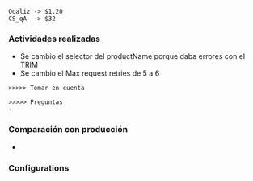 ~~~
Odaliz -> $1.20
CS_qA  -> $32
~~~

### Actividades realizadas
- Se cambio el selector del productName porque daba errores con el TRIM
- Se cambio el Max request retries de 5 a 6


~~~
>>>>> Tomar en cuenta

~~~

~~~
>>>>> Preguntas
- 
~~~


### Comparación con producción
-  


### Configurations
